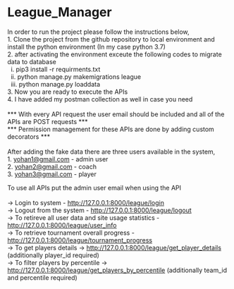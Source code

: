 # League_Manager
 In order to run the project please follow the instructions below,<br>
    1. Clone the project from the github repository to local environment and install the python environment (In my case python 3.7)<br>
    2. after activating the environment exceute the following codes to migrate data to database<br>
        &nbsp;&nbsp;i.   pip3 install -r requirments.txt<br>
        &nbsp;&nbsp;ii.  python manage.py makemigrations league<br>
        &nbsp;&nbsp;iii. python manage.py loaddata<br>
    3. Now you are ready to execute the APIs<br>
    4. I have added my postman collection as well in case you need<br>
<br>
*** With every API request the user email should be included and all of the APIs are POST requests ***<br>
*** Permission management for these APIs are done by adding custom decorators ***<br>
<br>
After adding the fake data there are three users available in the system,<br>
    1. yohan1@gmail.com - admin user<br>
    2. yohan2@gmail.com - coach<br>
    3. yohan3@gmail.com - player<br>

To use all APIs put the admin user email when using the API<br>
<br>
-> Login to system - http://127.0.0.1:8000/league/login<br>
-> Logout from the system - http://127.0.0.1:8000/league/logout<br>
-> To retireve all user data and site usage statistics - http://127.0.0.1:8000/league/user_info<br>
-> To retrieve tournament overall progress - http://127.0.0.1:8000/league/tournament_progress<br>
-> To get players details -> http://127.0.0.1:8000/league/get_player_details  (additionally player_id required)<br>
-> To filter players by percentile -> http://127.0.0.1:8000/league/get_players_by_percentile (additionally team_id and percentile required)<br>
